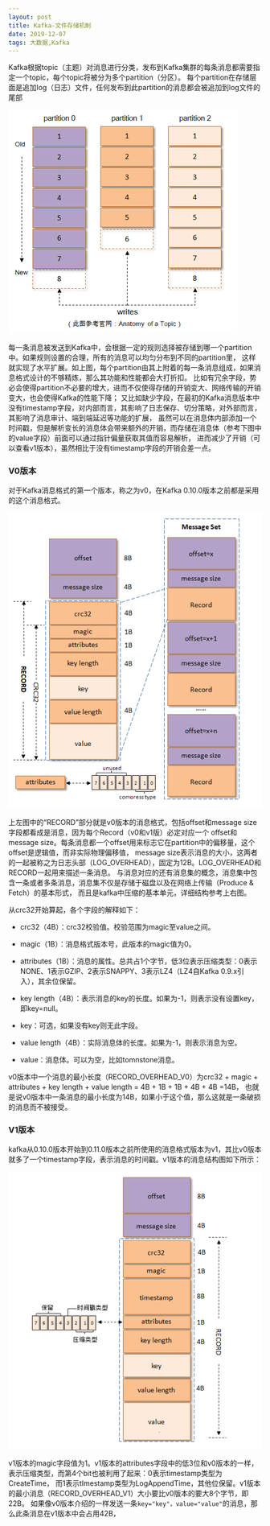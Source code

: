 ```yaml
---
layout: post
title: Kafka-文件存储机制
date: 2019-12-07
tags: 大数据,Kafka
---
```


Kafka根据topic（主题）对消息进行分类，发布到Kafka集群的每条消息都需要指定一个topic，每个topic将被分为多个partition（分区）。
每个partition在存储层面是追加log（日志）文件，任何发布到此partition的消息都会被追加到log文件的尾部

![](/images/posts/kafka/a7.png)

每一条消息被发送到Kafka中，会根据一定的规则选择被存储到哪一个partition中。如果规则设置的合理，所有的消息可以均匀分布到不同的partition里，
这样就实现了水平扩展。如上图，每个partition由其上附着的每一条消息组成，如果消息格式设计的不够精炼，那么其功能和性能都会大打折扣。
比如有冗余字段，势必会使得partition不必要的增大，进而不仅使得存储的开销变大、网络传输的开销变大，也会使得Kafka的性能下降；
又比如缺少字段，在最初的Kafka消息版本中没有timestamp字段，对内部而言，其影响了日志保存、切分策略，对外部而言，其影响了消息审计、端到端延迟等功能的扩展，
虽然可以在消息体内部添加一个时间戳，但是解析变长的消息体会带来额外的开销，而存储在消息体（参考下图中的value字段）前面可以通过指针偏量获取其值而容易解析，
进而减少了开销（可以查看v1版本），虽然相比于没有timestamp字段的开销会差一点。

### **V0版本**

对于Kafka消息格式的第一个版本，称之为v0，在Kafka 0.10.0版本之前都是采用的这个消息格式。

![](/images/posts/kafka/a8.png)

上左图中的“RECORD”部分就是v0版本的消息格式，包括offset和message size字段都看成是消息，因为每个Record（v0和v1版）必定对应一个
offset和message size。每条消息都一个offset用来标志它在partition中的偏移量，这个offset是逻辑值，而非实际物理偏移值，
message size表示消息的大小，这两者的一起被称之为日志头部（LOG_OVERHEAD），固定为12B。LOG_OVERHEAD和RECORD一起用来描述一条消息。
与消息对应的还有消息集的概念，消息集中包含一条或者多条消息，消息集不仅是存储于磁盘以及在网络上传输（Produce & Fetch）的基本形式，
而且是kafka中压缩的基本单元，详细结构参考上右图。

从crc32开始算起，各个字段的解释如下：

+ crc32（4B）：crc32校验值。校验范围为magic至value之间。

+ magic（1B）：消息格式版本号，此版本的magic值为0。

+ attributes（1B）：消息的属性。总共占1个字节，低3位表示压缩类型：0表示NONE、1表示GZIP、2表示SNAPPY、3表示LZ4（LZ4自Kafka 0.9.x引入），其余位保留。

+ key length（4B）：表示消息的key的长度。如果为-1，则表示没有设置key，即key=null。

+ key：可选，如果没有key则无此字段。

+ value length（4B）：实际消息体的长度。如果为-1，则表示消息为空。

+ value：消息体。可以为空，比如tomnstone消息。

v0版本中一个消息的最小长度（RECORD_OVERHEAD_V0）为crc32 + magic + attributes + key length + value length = 4B + 1B + 1B + 4B + 4B =14B，
也就是说v0版本中一条消息的最小长度为14B，如果小于这个值，那么这就是一条破损的消息而不被接受。

### **V1版本**

kafka从0.10.0版本开始到0.11.0版本之前所使用的消息格式版本为v1，其比v0版本就多了一个timestamp字段，表示消息的时间戳。v1版本的消息结构图如下所示：

![](/images/posts/kafka/a9.png)

v1版本的magic字段值为1。v1版本的attributes字段中的低3位和v0版本的一样，表示压缩类型，而第4个bit也被利用了起来：0表示timestamp类型为CreateTime，
而1表示tImestamp类型为LogAppendTime，其他位保留。v1版本的最小消息（RECORD_OVERHEAD_V1）大小要比v0版本的要大8个字节，即22B。
如果像v0版本介绍的一样发送一条```key="key"，value="value"```的消息，那么此条消息在v1版本中会占用42B，







